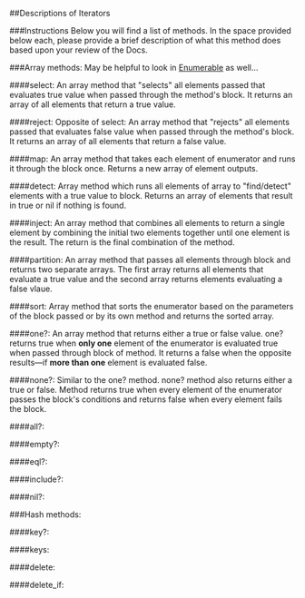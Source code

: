 ##Descriptions of Iterators

###Instructions
Below you will find a list of methods. In the space provided below each, please provide a brief description of what this method does based upon your review of the Docs. 

###Array methods:
May be helpful to look in [Enumerable](http://ruby-doc.org/core-2.2.0/Enumerable.html) as well...

####select:
An array method that "selects" all elements passed that evaluates true value when passed through the method's block. It returns an array of all elements that return a true value. 

####reject:
Opposite of select: An array method that "rejects" all elements passed that evaluates false value when passed through the method's block. It returns an array of all elements that return a false value. 

####map:
An array method that takes each element of enumerator and runs it through the block once. Returns a new array of element outputs.

####detect:
Array method which runs all elements of array to "find/detect" elements with a true value to block. Returns an array of elements that result in true or nil if nothing is found.

####inject:
An array method that combines all elements to return a single element by combining the initial two elements together until one element is the result. The return is the final combination of the method.

####partition:
An array method that passes all elements through block and returns two separate arrays. The first array returns all elements that evaluate a true value and the second array returns elements evaluating a false vlaue.

####sort:
Array method that sorts the enumerator based on the parameters of the block passed or by its own method and returns the sorted array.

####one?:
An array method that returns either a true or false value. one? returns true when **only one** element of the enumerator is evaluated true when passed through block of method.
It returns a false when the opposite results—if **more than one** element is evaluated false.

####none?:
Similar to the one? method. none? method also returns either a true or false. Method returns true when every element of the enumerator passes the block's conditions and returns false when every element fails the block.

####all?:

####empty?:

####eql?:

####include?:

####nil?:

###Hash methods:

####key?:

####keys:

####delete:

####delete_if:
